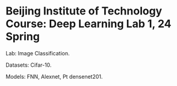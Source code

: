 # Beijing Institute of Technology Course: Deep Learning Lab 1, 24 Spring

Lab: Image Classification.

Datasets: Cifar-10.

Models: FNN, Alexnet, Pt densenet201.

